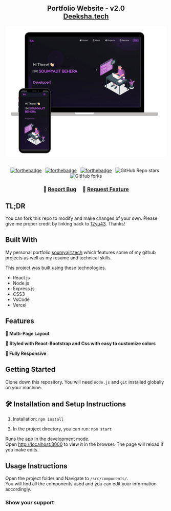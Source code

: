 <h2 align="center">
  Portfolio Website - v2.0<br/>
  <a href="https://portfolio-2024-eight-roan.vercel.app/" target="_blank">Deeksha.tech</a>
</h2>
<div align="center">
  <img alt="Demo" src="./Images/readme-img1.png" />
</div>

<br/>

<center>

[![forthebadge](https://forthebadge.com/images/badges/built-with-love.svg)](https://forthebadge.com) &nbsp;
[![forthebadge](https://forthebadge.com/images/badges/made-with-javascript.svg)](https://forthebadge.com) &nbsp;
[![forthebadge](https://forthebadge.com/images/badges/open-source.svg)](https://forthebadge.com) &nbsp;
![GitHub Repo stars](https://img.shields.io/github/stars/12yu43/Portfolio?color=red&logo=github&style=for-the-badge) &nbsp;
![GitHub forks](https://img.shields.io/github/forks/12yu43/Portfolio?color=red&logo=github&style=for-the-badge)

</center>

<h3 align="center">
    🔹
    <a href="https://github.com/12yu43/Portfolio_2024/issues">Report Bug</a> &nbsp; &nbsp;
    🔹
    <a href="https://github.com/12yu43/Portfolio_2024/issues">Request Feature</a>
</h3>

## TL;DR

You can fork this repo to modify and make changes of your own. Please give me proper credit by linking back to [12yu43](https://github.com/12yu43/Portfolio_2024). Thanks!

## Built With

My personal portfolio <a href="https://portfolio-2024-eight-roan.vercel.app/" target="_blank">soumyajit.tech</a> which features some of my github projects as well as my resume and technical skills.<br/>

This project was built using these technologies.

- React.js
- Node.js
- Express.js
- CSS3
- VsCode
- Vercel

## Features

**📖 Multi-Page Layout**

**🎨 Styled with React-Bootstrap and Css with easy to customize colors**

**📱 Fully Responsive**

## Getting Started

Clone down this repository. You will need `node.js` and `git` installed globally on your machine.

## 🛠 Installation and Setup Instructions

1. Installation: `npm install`

2. In the project directory, you can run: `npm start`

Runs the app in the development mode.\
Open [http://localhost:3000](http://localhost:3000) to view it in the browser.
The page will reload if you make edits.

## Usage Instructions

Open the project folder and Navigate to `/src/components/`. <br/>
You will find all the components used and you can edit your information accordingly.

### Show your support

